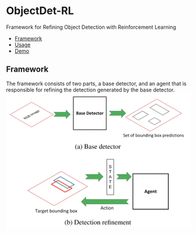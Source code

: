 # ObjectDet-RL
Framework for Refining Object Detection with Reinforcement Learning
- [Framework](#Framework)
- [Usage](#usage)
- [Demo](#Demo)

## Framework

The framework consists of two parts, a base detector, and an agent that is responsible for refining the detection generated by the base detector.
<img src="figures/framework.png" alt="before_index" width="700"/>
